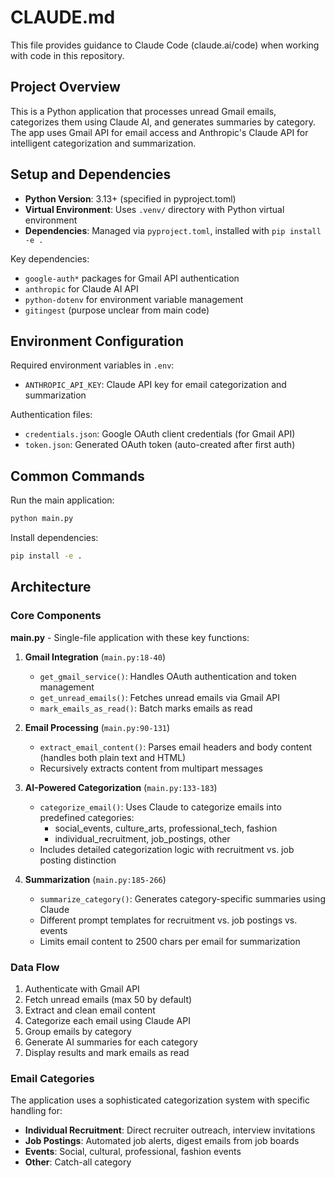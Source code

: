 # CLAUDE.md

This file provides guidance to Claude Code (claude.ai/code) when working with code in this repository.

## Project Overview

This is a Python application that processes unread Gmail emails, categorizes them using Claude AI, and generates summaries by category. The app uses Gmail API for email access and Anthropic's Claude API for intelligent categorization and summarization.

## Setup and Dependencies

- **Python Version**: 3.13+ (specified in pyproject.toml)
- **Virtual Environment**: Uses `.venv/` directory with Python virtual environment
- **Dependencies**: Managed via `pyproject.toml`, installed with `pip install -e .`

Key dependencies:
- `google-auth*` packages for Gmail API authentication
- `anthropic` for Claude AI API
- `python-dotenv` for environment variable management
- `gitingest` (purpose unclear from main code)

## Environment Configuration

Required environment variables in `.env`:
- `ANTHROPIC_API_KEY`: Claude API key for email categorization and summarization

Authentication files:
- `credentials.json`: Google OAuth client credentials (for Gmail API)
- `token.json`: Generated OAuth token (auto-created after first auth)

## Common Commands

Run the main application:
```bash
python main.py
```

Install dependencies:
```bash
pip install -e .
```

## Architecture

### Core Components

**main.py** - Single-file application with these key functions:

1. **Gmail Integration** (`main.py:18-40`)
   - `get_gmail_service()`: Handles OAuth authentication and token management
   - `get_unread_emails()`: Fetches unread emails via Gmail API
   - `mark_emails_as_read()`: Batch marks emails as read

2. **Email Processing** (`main.py:90-131`)
   - `extract_email_content()`: Parses email headers and body content (handles both plain text and HTML)
   - Recursively extracts content from multipart messages

3. **AI-Powered Categorization** (`main.py:133-183`)
   - `categorize_email()`: Uses Claude to categorize emails into predefined categories:
     - social_events, culture_arts, professional_tech, fashion
     - individual_recruitment, job_postings, other
   - Includes detailed categorization logic with recruitment vs. job posting distinction

4. **Summarization** (`main.py:185-266`)
   - `summarize_category()`: Generates category-specific summaries using Claude
   - Different prompt templates for recruitment vs. job postings vs. events
   - Limits email content to 2500 chars per email for summarization

### Data Flow

1. Authenticate with Gmail API
2. Fetch unread emails (max 50 by default)
3. Extract and clean email content
4. Categorize each email using Claude API
5. Group emails by category
6. Generate AI summaries for each category
7. Display results and mark emails as read

### Email Categories

The application uses a sophisticated categorization system with specific handling for:
- **Individual Recruitment**: Direct recruiter outreach, interview invitations
- **Job Postings**: Automated job alerts, digest emails from job boards
- **Events**: Social, cultural, professional, fashion events
- **Other**: Catch-all category